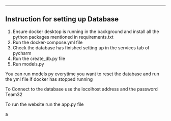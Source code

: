 
---
Instruction for setting up Database
---
1. Ensure docker desktop is running in the background and install all the python packages mentioned in requirements.txt
2. Run the docker-compose.yml file
3. Check the database has finished setting up in the services tab of pycharm
4. Run the create_db.py file
5. Run models.py

You can run models py everytime you want to reset the database and run the yml file if docker has stopped running

To Connect to the database use the locolhost address and the password Team32

To run the website run the app.py file

a